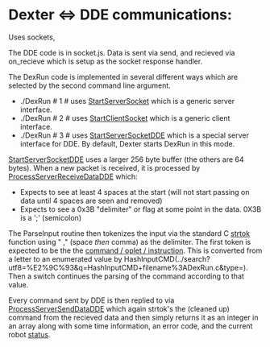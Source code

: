 # Dexter <=> DDE communications: 

Uses sockets, 

The DDE code is in socket.js. Data is sent via send, and recieved via on_recieve which is setup as the socket response handler. 

The DexRun code is implemented in several different ways which are selected by the second command line argument. 
* ./DexRun # 1 # uses [StartServerSocket](../search?utf8=%E2%9C%93&q=StartServerSocket+filename%3ADexRun.c&type=) which is a generic server interface. 
* ./DexRun # 2 # uses [StartClientSocket](../search?utf8=%E2%9C%93&q=StartClientSocket+filename%3ADexRun.c&type=) which is a generic client interface. 
* ./DexRun # 3 # uses [StartServerSocketDDE](../search?utf8=%E2%9C%93&q=StartServerSocketDDE+filename%3ADexRun.c&type=) which is a special server interface for DDE. By default, Dexter starts DexRun in this mode.

[StartServerSocketDDE](../search?utf8=%E2%9C%93&q=StartServerSocketDDE+filename%3ADexRun.c&type=) uses a larger 256 byte buffer (the others are 64 bytes). When a new packet is received, it is processed by [ProcessServerReceiveDataDDE](../search?utf8=%E2%9C%93&q=ProcessServerReceiveDataDDE+filename%3ADexRun.c&type=)  which:
* Expects to see at least 4 spaces at the start (will not start passing on data until 4 spaces are seen and removed)
* Expects to see a 0x3B "delimiter" or flag at some point in the data. 0X3B is a ';' (semicolon)

The ParseInput routine then tokenizes the input via the standard C [strtok](http://www.massmind.org/techref/language/ccpp/cref/FUNCTIONS/strtok.html) function using " ," (space _then_ comma) as the delimiter. The first token is expected to be the the [command / oplet / instruction](Command-oplet-instruction). This is converted from a letter to an enumerated value by HashInputCMD(../search?utf8=%E2%9C%93&q=HashInputCMD+filename%3ADexRun.c&type=). Then a switch continues the parsing of the command according to that value. 

Every command sent by DDE is then replied to via [ProcessServerSendDataDDE](../search?utf8=%E2%9C%93&q=ProcessServerSendDataDDE+filename%3ADexRun.c&type=) which again strtok's the (cleaned up) command from the recieved data and then simply returns it as an integer in an array along with some time information, an error code, and the current robot [status](status-data).

